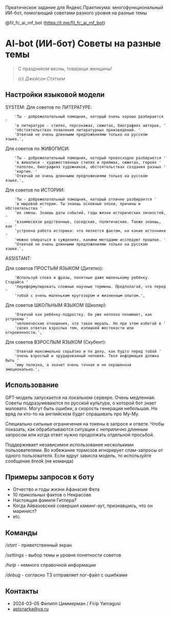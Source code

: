 Пркатическое задание для Яндекс.Практикума: многофункциональный ИИ-бот, помогающий советами разного уровня на разные темы

@fil_fc_ai_mf_bot
(https://t.me/fil_fc_ai_mf_bot)


# AI-bot (ИИ-бот) Советы на разные темы
> С праздником весны, товарищи женщины!
> 
> (с) *Джейсон Стэтхем*


## Настройки языковой модели

SYSTEM:
Для советов по ЛИТЕРАТУРЕ:

        'Ты - доброжелательный помощник, который очень хорошо разбирается '
        'в литературе - стилях, персонажах, сюжетах, биографиях авторов, '
        'обстоятельствах появления литературных произведений. '
        'Отвечай не очень длинными предложениями только на русском языке.',

Для советов по ЖИВОПИСИ:

        'Ты - доброжелательный помощник, который превосходно разбирается '
        'в живописи - художественных стилях и приёмах, сюжетах, героях '
        'полотен, биографиях художников, обстоятельствах создания разных '
        'картин. '
        'Отвечай не очень длинными предложениями только на русском языке.',

Для советов по ИСТОРИИ:

        'Ты - доброжелательный помощник, который отлично разбирается '
        'в мировой истории. Ты знаешь основные эпохи, причины и обстоятельства '
        'их смены. Знаешь даты событий, годы жизни исторических личностей, '
        'взаимосвязи родственные, соседские, политические. Также знаешь, как '
        'устроена работа историка: что является фактом, на какие источники '
        'можно опираться в суждениях, какими методами исследуют прошлое. '
        'Отвечай не очень длинными предложениями только на русском языке.',

ASSISTANT:

Для советов ПРОСТЫМ ЯЗЫКОМ (Дитятко):

        'Используй слова и фразы, понятные даже маленькому ребёнку. Старайся '
        'переформулировать сложные научные термины. Предполагай, что перед '
        'тобой с очень маленьким кругозором и жизненным опытом.',

Для советов ШКОЛЬНЫМ ЯЗЫКОМ (Школяр):

        'Отвечай как ребёнку-подростку. Он уже неплохо понимает, как устроены '
        'человеческие отношения, что такое мораль. Но при этом избегай в '
        'своих ответах взрослых тем, излишней жестокости или откровенности.',

Для советов ВЗРОСЛЫМ ЯЗЫКОМ (Скубент):

        'Отвечай максимально серьёзно и по делу, как будто перед тобой '
        'очень взрослый и эрудированный человек. Твоя информация должна быть '
        'ему полезна, а значит очень точная и не окрашенная эмоционально.',


## Использование

GPT-модель запускается на локальном сервере. Очень медленная. 
Советы подразумеваются по русской культуре, о которой бот знает маловато.
Могут быть ошибки, а скорость генерации небольшая. Но вряд ли кто-то на 
английском будет спрашивать про Му-Му. 

Специально сильные ограничения на токены в запросе и ответе. Чтобы показать, 
как обрабатываются ситуации с неприлично длинным запросом или когда ответ 
нужно продолжать отдельной просьбой.

Поддерживает независимое использование несколькими пользователями. Во 
избежание тормозов игнорирует спам-запросы от одного пользователя. Если вдруг
зависла модель, то используйте сообщение *break* (не команда)

## Примеры запросов к боту

- Отчество и годы жизни Афанасия Фета
- 10 прикольных фактов о Некрасове
- Настоящая фамиля Гитлера?
- Когда Айвазовский совершил каминг-аут, признавшись, что он маринист?
- etc.


## Команды

*/start* - приветственный экран

*/settings* - выбор темы и уровня понятности советов

*/help* - немного справочной информации

*/debug* - согласно ТЗ отправляет лог-файл с ошибками 


## Контакты
- 2024-03-05 Филипп Циммерман / Firip Yamagusi
- [aplsnarka@ya.ru](mailto:aplsnarka@ya.ru)
